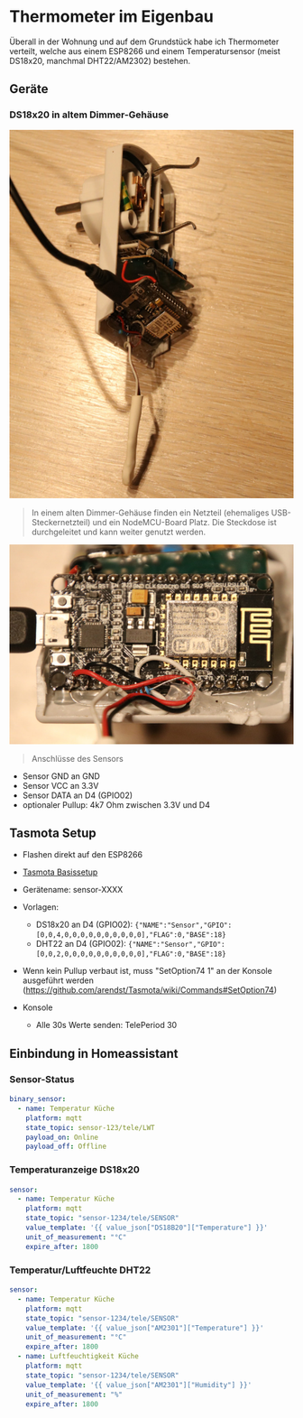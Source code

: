 # Thermometer im Eigenbau

Überall in der Wohnung und auf dem Grundstück habe ich Thermometer verteilt, welche aus einem ESP8266 und einem Temperatursensor (meist DS18x20, manchmal DHT22/AM2302) bestehen.

## Geräte

### DS18x20 in altem Dimmer-Gehäuse

![](img/DS18x20-1.jpg)
> In einem alten Dimmer-Gehäuse finden ein Netzteil (ehemaliges USB-Steckernetzteil) und ein NodeMCU-Board Platz. Die Steckdose ist durchgeleitet und kann weiter genutzt werden.

![](img/DS18x20-2.jpg)
> Anschlüsse des Sensors

* Sensor GND an GND
* Sensor VCC an 3.3V
* Sensor DATA an D4 (GPIO02)
* optionaler Pullup: 4k7 Ohm zwischen 3.3V und D4

## Tasmota Setup

* Flashen direkt auf den ESP8266
* [Tasmota Basissetup](Tasmota-Basissetup.md)

* Gerätename: sensor-XXXX
* Vorlagen:
    * DS18x20 an D4 (GPIO02):  `{"NAME":"Sensor","GPIO":[0,0,4,0,0,0,0,0,0,0,0,0,0],"FLAG":0,"BASE":18}`
    * DHT22 an D4 (GPIO02):  `{"NAME":"Sensor","GPIO":[0,0,2,0,0,0,0,0,0,0,0,0,0],"FLAG":0,"BASE":18}`
* Wenn kein Pullup verbaut ist, muss "SetOption74 1" an der Konsole ausgeführt werden (https://github.com/arendst/Tasmota/wiki/Commands#SetOption74)
* Konsole
    * Alle 30s Werte senden: TelePeriod 30

## Einbindung in Homeassistant

### Sensor-Status

```yaml
binary_sensor:
  - name: Temperatur Küche
    platform: mqtt
    state_topic: sensor-123/tele/LWT
    payload_on: Online
    payload_off: Offline
```

### Temperaturanzeige DS18x20

```yaml
sensor:
  - name: Temperatur Küche
    platform: mqtt
    state_topic: "sensor-1234/tele/SENSOR"
    value_template: '{{ value_json["DS18B20"]["Temperature"] }}'
    unit_of_measurement: "°C"
    expire_after: 1800
```

### Temperatur/Luftfeuchte DHT22

```yaml
sensor:
  - name: Temperatur Küche
    platform: mqtt
    state_topic: "sensor-1234/tele/SENSOR"
    value_template: '{{ value_json["AM2301"]["Temperature"] }}'
    unit_of_measurement: "°C"
    expire_after: 1800
  - name: Luftfeuchtigkeit Küche
    platform: mqtt
    state_topic: "sensor-1234/tele/SENSOR"
    value_template: '{{ value_json["AM2301"]["Humidity"] }}'
    unit_of_measurement: "%"
    expire_after: 1800

```
